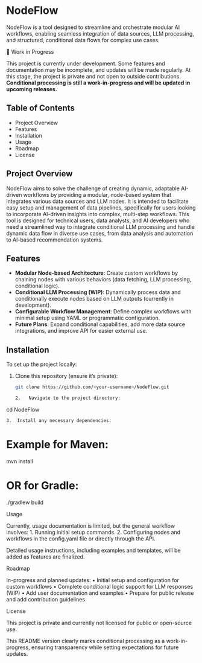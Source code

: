 # NodeFlow

NodeFlow is a tool designed to streamline and orchestrate modular AI workflows, enabling seamless integration of data sources, LLM processing, and structured, conditional data flows for complex use cases.

🚧 Work in Progress

This project is currently under development. Some features and documentation may be incomplete, and updates will be made regularly. At this stage, the project is private and not open to outside contributions. **Conditional processing is still a work-in-progress and will be updated in upcoming releases.**

## Table of Contents

- Project Overview
- Features
- Installation
- Usage
- Roadmap
- License

## Project Overview

NodeFlow aims to solve the challenge of creating dynamic, adaptable AI-driven workflows by providing a modular, node-based system that integrates various data sources and LLM nodes. It is intended to facilitate easy setup and management of data pipelines, specifically for users looking to incorporate AI-driven insights into complex, multi-step workflows. This tool is designed for technical users, data analysts, and AI developers who need a streamlined way to integrate conditional LLM processing and handle dynamic data flow in diverse use cases, from data analysis and automation to AI-based recommendation systems.

## Features

- **Modular Node-based Architecture**: Create custom workflows by chaining nodes with various behaviors (data fetching, LLM processing, conditional logic).
- **Conditional LLM Processing (WIP)**: Dynamically process data and conditionally execute nodes based on LLM outputs (currently in development).
- **Configurable Workflow Management**: Define complex workflows with minimal setup using YAML or programmatic configuration.
- **Future Plans**: Expand conditional capabilities, add more data source integrations, and improve API for easier external use.

## Installation

To set up the project locally:

1. Clone this repository (ensure it’s private):

   ```bash
   git clone https://github.com/<your-username>/NodeFlow.git

   2.	Navigate to the project directory:
   ```

cd NodeFlow

    3.	Install any necessary dependencies:

# Example for Maven:

mvn install

# OR for Gradle:

./gradlew build

Usage

Currently, usage documentation is limited, but the general workflow involves: 1. Running initial setup commands. 2. Configuring nodes and workflows in the config.yaml file or directly through the API.

Detailed usage instructions, including examples and templates, will be added as features are finalized.

Roadmap

In-progress and planned updates:
• Initial setup and configuration for custom workflows
• Complete conditional logic support for LLM responses (WIP)
• Add user documentation and examples
• Prepare for public release and add contribution guidelines

License

This project is private and currently not licensed for public or open-source use.

This README version clearly marks conditional processing as a work-in-progress, ensuring transparency while setting expectations for future updates.
